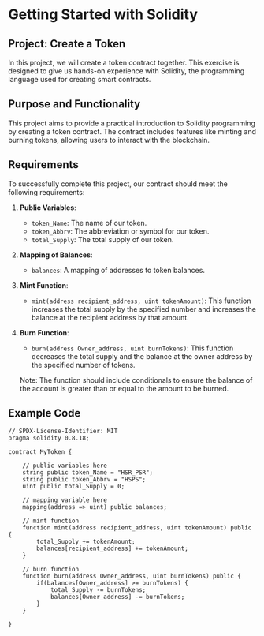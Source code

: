 # Getting Started with Solidity

## Project: Create a Token

In this project, we will create a token contract together. This exercise is designed to give us hands-on experience with Solidity, the programming language used for creating smart contracts.

## Purpose and Functionality

This project aims to provide a practical introduction to Solidity programming by creating a token contract. The contract includes features like minting and burning tokens, allowing users to interact with the blockchain.

## Requirements

To successfully complete this project, our contract should meet the following requirements:

1. **Public Variables**:
   - `token_Name`: The name of our token.
   - `token_Abbrv`: The abbreviation or symbol for our token.
   - `total_Supply`: The total supply of our token.

2. **Mapping of Balances**:
   - `balances`: A mapping of addresses to token balances.

3. **Mint Function**:
   - `mint(address recipient_address, uint tokenAmount)`: This function increases the total supply by the specified number and increases the balance at the recipient address by that amount.

4. **Burn Function**:
   - `burn(address Owner_address, uint burnTokens)`: This function decreases the total supply and the balance at the owner address by the specified number of tokens.

   Note: The function should include conditionals to ensure the balance of the account is greater than or equal to the amount to be burned.


## Example Code

```solidity
// SPDX-License-Identifier: MIT
pragma solidity 0.8.18;

contract MyToken {

    // public variables here
    string public token_Name = "HSR_PSR";
    string public token_Abbrv = "HSPS";
    uint public total_Supply = 0;

    // mapping variable here
    mapping(address => uint) public balances;

    // mint function
    function mint(address recipient_address, uint tokenAmount) public {
        total_Supply += tokenAmount;
        balances[recipient_address] += tokenAmount;
    }

    // burn function
    function burn(address Owner_address, uint burnTokens) public {
        if(balances[Owner_address] >= burnTokens) {
            total_Supply -= burnTokens;
            balances[Owner_address] -= burnTokens;
        }
    }

}


```
